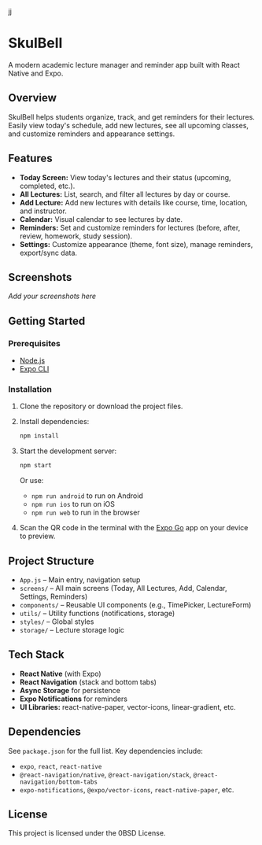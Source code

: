 jj
# SkulBell

A modern academic lecture manager and reminder app built with React Native and Expo.

## Overview
SkulBell helps students organize, track, and get reminders for their lectures. Easily view today's schedule, add new lectures, see all upcoming classes, and customize reminders and appearance settings.

## Features
- **Today Screen:** View today's lectures and their status (upcoming, completed, etc.).
- **All Lectures:** List, search, and filter all lectures by day or course.
- **Add Lecture:** Add new lectures with details like course, time, location, and instructor.
- **Calendar:** Visual calendar to see lectures by date.
- **Reminders:** Set and customize reminders for lectures (before, after, review, homework, study session).
- **Settings:** Customize appearance (theme, font size), manage reminders, export/sync data.

## Screenshots
*Add your screenshots here*

## Getting Started

### Prerequisites
- [Node.js](https://nodejs.org/)
- [Expo CLI](https://docs.expo.dev/get-started/installation/)

### Installation
1. Clone the repository or download the project files.
2. Install dependencies:
   ```sh
   npm install
   ```
3. Start the development server:
   ```sh
   npm start
   ```
   Or use:
   - `npm run android` to run on Android
   - `npm run ios` to run on iOS
   - `npm run web` to run in the browser

4. Scan the QR code in the terminal with the [Expo Go](https://expo.dev/client) app on your device to preview.

## Project Structure
- `App.js` – Main entry, navigation setup
- `screens/` – All main screens (Today, All Lectures, Add, Calendar, Settings, Reminders)
- `components/` – Reusable UI components (e.g., TimePicker, LectureForm)
- `utils/` – Utility functions (notifications, storage)
- `styles/` – Global styles
- `storage/` – Lecture storage logic

## Tech Stack
- **React Native** (with Expo)
- **React Navigation** (stack and bottom tabs)
- **Async Storage** for persistence
- **Expo Notifications** for reminders
- **UI Libraries:** react-native-paper, vector-icons, linear-gradient, etc.

## Dependencies
See `package.json` for the full list. Key dependencies include:
- `expo`, `react`, `react-native`
- `@react-navigation/native`, `@react-navigation/stack`, `@react-navigation/bottom-tabs`
- `expo-notifications`, `@expo/vector-icons`, `react-native-paper`, etc.

## License
This project is licensed under the 0BSD License.
